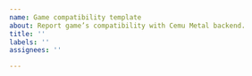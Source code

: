 ```yaml
---
name: Game compatibility template
about: Report game’s compatibility with Cemu Metal backend.
title: ''
labels: ''
assignees: ''

---
```



